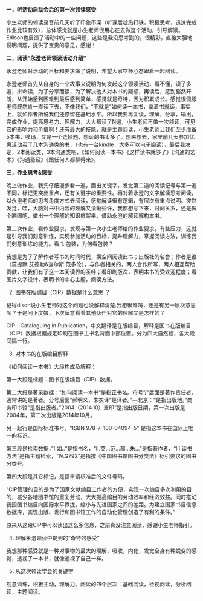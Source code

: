 

**一，听活动启动会后的第一次领读感受**

 小生老师的领读录音前几天听了印象不深（听课后趁热打铁，积极思考，迅速完成作业比较有效），总体感觉就是小生老师很用心在去做这个活动，引导解读。Edison也反馈了活动中的一些问题，这些是我没思考到的，很精彩，直接大胆地说明问题，提供了宝贵的意见，感谢！

**二，阅读“永澄老师领读活动介绍”**

 永澄老师对活动的目标和要求做了说明，希望大家空杯心态跟着一起阅读。

永澄老师首先从自身的一个故事来说明为何发起这个领读活动，看不懂，读了多遍，拼命读，为了分享而读，为了解决他人对本书的疑惑，再读后，感到豁然开朗，从开始感到困难到最后感到简单，感觉就是奇特，因为积累成长。感觉很佩服老师既然肯一直读下去，不像我们，“不就是”如何读一本书，拿着书就读，事实上，就如作者所说我们还停留在基础水平。所以我要再复读，理解，分享，输出，完成作业，提高思考力，理解力，大大都读了N遍，小生老师再做一次领读，可见它的影响力和价值啊！还有最大的技能，就是主题阅读，小生老师让我们至少准备5本书，唉玛，又是一个选择题，想读的书太多了。想来想去，家里前几天参加优惠活动买了几本沟通类的书，（也有一台kindle，大多可以电子阅读），最后我决定，2本阅读类，3本沟通类吧，《如何阅读一本书》《这样读书就够了》《沟通的艺术》《沟通圣经》《跟任何人都聊得来》。

**三，作业思考&感受**

 晚上做作业，我先仔细漫步看一遍，画出关键字，发觉第二遍的阅读记号与第一遍不同，标记更突出重点，还有关键字的重要性。再对着永澄的文字解读思考阅读，以永澄老师的思考角度方式去阅读，感觉解读很有逻辑，有层次有重点说明。突然发觉，哇，大脑对书中内容的理解又清晰些许，我都想写下来，时间关系，还是做个脑图吧，做出一个理解的知识框架来，借助永澄的解读解构本书。

 第二次作业，看作业要求，发现与第一次小生老师给的作业要求，有些压力，这就是引导我们刻意训练，实现参加活动的目标，提升理解力，掌握阅读方法，训练我们刻意训练的能力。看 1. 包装，为何看包装？

 我想是为了了解作者写书的时间时代，换空间阅读此书；出版社的名誉；作者是谁（莫提默.艾德勒&查尔斯.范多伦），与作者相关的，两人合作所写，两人相互帮助贡献，让我们有了这一本阅读界的圣经；看印刷版次，表明本书的受欢迎程度；看图片文字设计，表明书的中心主题，阅读方法。

2. 图书在版编目（CIP）数据是什么意思 ？

 记得dison说小生老师对这个问题也没解释清楚.我想很难吗，还是有另一层次意思呢？于是问下度娘，下次留意看看其他伙伴对它的理解又是怎样的？

 CIP：Cataloguing in Publication，中文翻译是在版编目，解释是图书在版编目（CIP）数据根据规定印刷在图书主书名背面中部位置。分为四大自然段，各大段间隔一行。

3. 对本书的在版编目解释



《如何阅读一本书》大段构成及解释：

第一大段是标题：图书在版编目（CIP）数据。



第二大段是著录数据：”如何阅读一本书“是指正书名。符号”\/“后面是著作责任者，通常讲的是著者。分号后面”郝明义，朱衣译“是译者。”—北京：“是指出版地。”商务印书馆“是指出版者。”2004（2014.10）重印“是指出版日期，第一次出版是2004年，第二次出版是2014年10月。

另一起行是国际标准书号，"ISBN 978-7-100-04094-5" 是指这本书在国际上唯一的标识。



第三段是检索数据，”Ⅰ.如..“是指书名，“Ⅱ.艾...范...郝...朱...”是指著作者，“Ⅲ.读书方法“是指主题检索，“Ⅳ.G792”是指按《中国图书馆图书分类法》标引要求的图书分类号。



第四大段是其它标记，是指审请核准后的文件号码。



“CIP管理的目的是为了国家文献编目工作者的方便，实现一次编目多次利用的目的，减少各地图书馆的重复劳动，大大提高编目的劳动效率和经济效益。同时推动我国图书编目向国际水平靠拢，缩小与先进国家之间的差距。为建立国家书目信息数据库，实现出版、发行和图书馆工作的自动化管理创造了有利的条件。”

原来从这段CIP中可以读出这么多信息，之前真没注意阅读，感谢小生老师指引。

4. 理解永澄领读中提到的“奇特的感受”

 我想那种感受就是一种对事物的最大的理解，吸收，内化，发觉全身有种蜕变的感觉，透视了一本书，就像透视了自己一样。

5. 从这次领读学会的关键字

 刻意训练，积极主动，理解力。阅读的四个层次：基础阅读，检视阅读，分析阅读，主题阅读。

